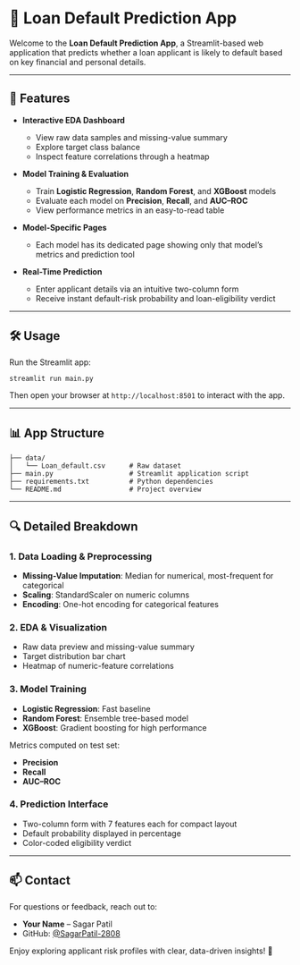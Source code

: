 # 🚀 Loan Default Prediction App

Welcome to the **Loan Default Prediction App**, a Streamlit-based web application that predicts whether a loan applicant is likely to default based on key financial and personal details.

---

## 🌟 Features

- **Interactive EDA Dashboard**  
  - View raw data samples and missing-value summary  
  - Explore target class balance  
  - Inspect feature correlations through a heatmap  

- **Model Training & Evaluation**  
  - Train **Logistic Regression**, **Random Forest**, and **XGBoost** models  
  - Evaluate each model on **Precision**, **Recall**, and **AUC–ROC**  
  - View performance metrics in an easy-to-read table  

- **Model-Specific Pages**  
  - Each model has its dedicated page showing only that model’s metrics and prediction tool  

- **Real-Time Prediction**  
  - Enter applicant details via an intuitive two-column form  
  - Receive instant default-risk probability and loan-eligibility verdict  

---

## 🛠️ Usage

Run the Streamlit app:
```bash
streamlit run main.py
```

Then open your browser at `http://localhost:8501` to interact with the app.

---

## 📊 App Structure

```
├── data/
│   └── Loan_default.csv      # Raw dataset
├── main.py                   # Streamlit application script
├── requirements.txt          # Python dependencies
└── README.md                 # Project overview
```

---

## 🔍 Detailed Breakdown

### 1. Data Loading & Preprocessing
- **Missing-Value Imputation**: Median for numerical, most-frequent for categorical  
- **Scaling**: StandardScaler on numeric columns  
- **Encoding**: One-hot encoding for categorical features  

### 2. EDA & Visualization
- Raw data preview and missing-value summary  
- Target distribution bar chart  
- Heatmap of numeric-feature correlations  

### 3. Model Training
- **Logistic Regression**: Fast baseline  
- **Random Forest**: Ensemble tree-based model  
- **XGBoost**: Gradient boosting for high performance  

Metrics computed on test set:
- **Precision**  
- **Recall**  
- **AUC–ROC**  

### 4. Prediction Interface
- Two-column form with 7 features each for compact layout  
- Default probability displayed in percentage  
- Color-coded eligibility verdict  

---

## 📫 Contact

For questions or feedback, reach out to:

- **Your Name** – Sagar Patil  
- GitHub: [@SagarPatil-2808](https://github.com/SagarPatil-2808)

Enjoy exploring applicant risk profiles with clear, data-driven insights! 🎉
